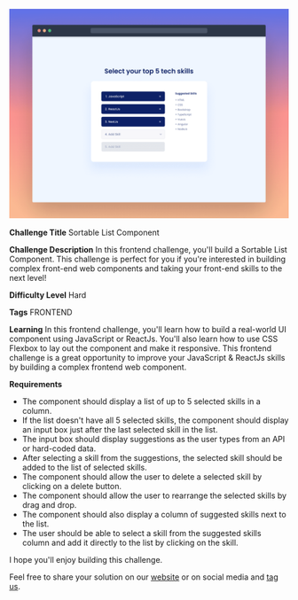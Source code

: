 ![Sortable List Component](src/assets/desktop-cover.png)

**Challenge Title**
Sortable List Component

**Challenge Description**
In this frontend challenge, you'll build a Sortable List Component. This challenge is perfect for you if you're interested in building complex front-end web components and taking your front-end skills to the next level!

**Difficulty Level**
Hard

**Tags**
FRONTEND

**Learning**
In this frontend challenge, you'll learn how to build a real-world UI component using JavaScript or ReactJs. You'll also learn how to use CSS Flexbox to lay out the component and make it responsive. This frontend challenge is a great opportunity to improve your JavaScript & ReactJs skills by building a complex frontend web component.

**Requirements**

- The component should display a list of up to 5 selected skills in a column.
- If the list doesn't have all 5 selected skills, the component should display an input box just after the last selected skill in the list.
- The input box should display suggestions as the user types from an API or hard-coded data.
- After selecting a skill from the suggestions, the selected skill should be added to the list of selected skills.
- The component should allow the user to delete a selected skill by clicking on a delete button.
- The component should allow the user to rearrange the selected skills by drag and drop.
- The component should also display a column of suggested skills next to the list.
- The user should be able to select a skill from the suggested skills column and add it directly to the list by clicking on the skill.

I hope you'll enjoy building this challenge.

Feel free to share your solution on our [website](https://www.frontendpro.dev/) or on social media and [tag us](https://twitter.com/FrontendProHQ).
